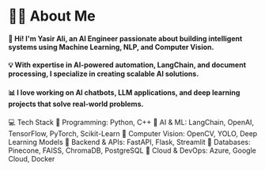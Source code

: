 # 👨‍💻 About Me
#### 👋 Hi! I'm Yasir Ali, an AI Engineer passionate about building intelligent systems using Machine Learning, NLP, and Computer Vision.
#### 💡 With expertise in AI-powered automation, LangChain, and document processing, I specialize in creating scalable AI solutions.
#### 📊 I love working on AI chatbots, LLM applications, and deep learning projects that solve real-world problems.

💻 Tech Stack
🔹 Programming: Python, C++
🔹 AI & ML: LangChain, OpenAI, TensorFlow, PyTorch, Scikit-Learn
🔹 Computer Vision: OpenCV, YOLO, Deep Learning Models
🔹 Backend & APIs: FastAPI, Flask, Streamlit
🔹 Databases: Pinecone, FAISS, ChromaDB, PostgreSQL
🔹 Cloud & DevOps: Azure, Google Cloud, Docker
